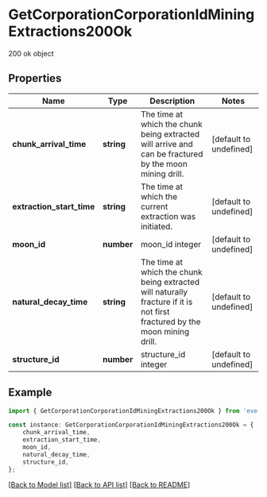 # GetCorporationCorporationIdMiningExtractions200Ok

200 ok object

## Properties

Name | Type | Description | Notes
------------ | ------------- | ------------- | -------------
**chunk_arrival_time** | **string** | The time at which the chunk being extracted will arrive and can be fractured by the moon mining drill.  | [default to undefined]
**extraction_start_time** | **string** | The time at which the current extraction was initiated.  | [default to undefined]
**moon_id** | **number** | moon_id integer | [default to undefined]
**natural_decay_time** | **string** | The time at which the chunk being extracted will naturally fracture if it is not first fractured by the moon mining drill.  | [default to undefined]
**structure_id** | **number** | structure_id integer | [default to undefined]

## Example

```typescript
import { GetCorporationCorporationIdMiningExtractions200Ok } from 'eve-esi-client-ts';

const instance: GetCorporationCorporationIdMiningExtractions200Ok = {
    chunk_arrival_time,
    extraction_start_time,
    moon_id,
    natural_decay_time,
    structure_id,
};
```

[[Back to Model list]](../README.md#documentation-for-models) [[Back to API list]](../README.md#documentation-for-api-endpoints) [[Back to README]](../README.md)
